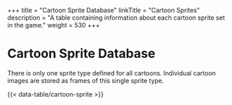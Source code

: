 +++
title = "Cartoon Sprite Database"
linkTitle = "Cartoon Sprites"
description = "A table containing information about each cartoon sprite set in the game."
weight = 530
+++

# Cartoon Sprite Database

There is only one sprite type defined for all cartoons. Individual cartoon images are stored as frames of this single sprite type.

{{< data-table/cartoon-sprite >}}
